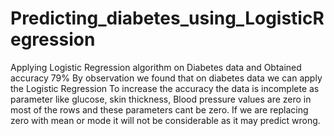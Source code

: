 # Predicting_diabetes_using_LogisticRegression
Applying Logistic Regression algorithm on Diabetes data and Obtained accuracy 79% By observation we found that on diabetes data we can apply the Logistic Regression To increase the accuracy the data is incomplete as parameter like glucose, skin thickness, Blood pressure values are zero in most of the rows and these parameters cant be zero. If we are replacing zero with mean or mode it will not be considerable as it may predict wrong.
